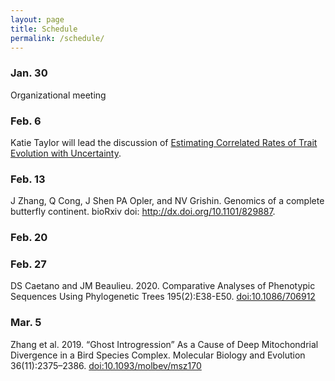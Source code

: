```yaml
---
layout: page
title: Schedule
permalink: /schedule/
---
```

### Jan. 30

Organizational meeting

### Feb. 6

Katie Taylor will lead the discussion of [Estimating Correlated Rates of Trait Evolution with Uncertainty](https://academic.oup.com/sysbio/article/68/3/412/5133548).

### Feb. 13

J Zhang, Q Cong, J Shen PA Opler, and NV Grishin. Genomics of a complete butterfly continent. bioRxiv doi: http://dx.doi.org/10.1101/829887.

### Feb. 20

### Feb. 27

DS Caetano and JM Beaulieu. 2020. Comparative Analyses of Phenotypic Sequences Using Phylogenetic Trees 195(2):E38-E50.
[doi:10.1086/706912](https://doi.org/10.1086/706912)

### Mar. 5

Zhang et al. 2019. “Ghost Introgression” As a Cause of Deep Mitochondrial Divergence in a Bird Species Complex. Molecular Biology and Evolution 36(11):2375–2386. [doi:10.1093/molbev/msz170](https://doi.org/10.1093/molbev/msz170)
